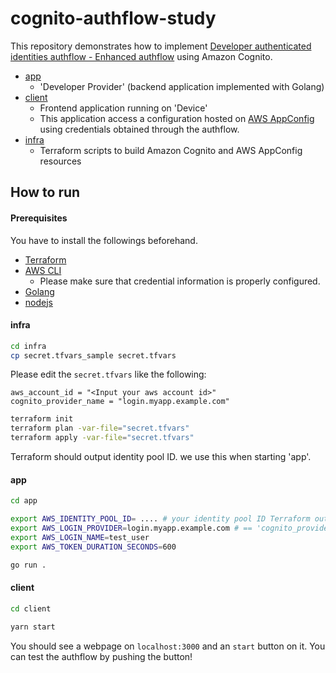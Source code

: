 # cognito-authflow-study

This repository demonstrates how to implement [Developer authenticated identities authflow - Enhanced authflow](https://docs.aws.amazon.com/cognito/latest/developerguide/authentication-flow.html) using Amazon Cognito.

- [app](./app)
  - 'Developer Provider' (backend application implemented with Golang)
- [client](./client)
  - Frontend application running on 'Device' 
  - This application access a configuration hosted on [AWS AppConfig](https://docs.aws.amazon.com/appconfig/latest/userguide/what-is-appconfig.html) using credentials obtained through the authflow.
- [infra](./infra) 
  - Terraform scripts to build Amazon Cognito and AWS AppConfig resources 

## How to run

#### Prerequisites

You have to install the followings beforehand.

- [Terraform](https://developer.hashicorp.com/terraform/downloads)
- [AWS CLI](https://docs.aws.amazon.com/cli/latest/userguide/getting-started-install.html)
  - Please make sure that credential information is properly configured.
- [Golang](https://go.dev/doc/install)
- [nodejs](https://nodejs.org/en)

#### infra

```bash
cd infra
cp secret.tfvars_sample secret.tfvars
```

Please edit the `secret.tfvars` like the following:

```
aws_account_id = "<Input your aws account id>" 
cognito_provider_name = "login.myapp.example.com"
```


```bash
terraform init
terraform plan -var-file="secret.tfvars"
terraform apply -var-file="secret.tfvars"

```

Terraform should output identity pool ID. we use this when starting 'app'.

#### app

```bash
cd app

export AWS_IDENTITY_POOL_ID= .... # your identity pool ID Terraform outputs
export AWS_LOGIN_PROVIDER=login.myapp.example.com # == 'cognito_provider_name' in secret.tfvars
export AWS_LOGIN_NAME=test_user
export AWS_TOKEN_DURATION_SECONDS=600
```

```bash
go run .
```

#### client

```bash
cd client

yarn start
```

You should see a webpage on `localhost:3000` and an `start` button on it.
You can test the authflow by pushing the button!

